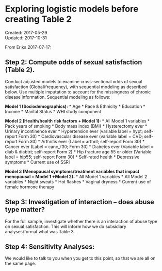 Exploring logistic models before creating Table 2
================
Created: 2017-05-29 <br> Updated: 2017-10-31

From Erika 2017-07-17:

Step 2: Compute odds of sexual satisfaction (Table 2).
------------------------------------------------------

Conduct adjusted models to examine cross-sectional odds of sexual satisfaction (Global/frequency), with sequential modeling as described below. Use multiple imputation to account for the missingness of chronic disease information. Sequential modeling as follows:

**Model 1 (Sociodemographics):**
\* Age
\* Race & Ethnicity
\* Education
\* Income
\* Marital Status
\* WHI study component

**Model 2 (Health/health risk factors + Model 1):**
\* All Model 1 variables
\* Pack years of smoking
\* Body mass index (BMI)
\* Hysterectomy ever
\* Urinary incontinence ever
\* Hypertension ever (variable label = hypt; self-report Form 30)
\* Cardiovascular disease ever (variable label = CVD; self-report Form 30)
\* Arthritis ever (Label = arthrit; self-report Form 30)
\* Cancer ever (Label = canc\_f30; Form 30)
\* Diabetes ever (Variable label = diab & diabtrt; self-report Form 2)
\* Hip fracture age 55 or older (Variable label = hip55; self-report Form 30)
\* Self-rated health
\* Depressive symptoms
\* Current use of SSRI

**Model 3 (Menopausal symptoms/treatment variables that impact menopausal + Model 1 +Model 2):**
\* All Model 1 variables
\* All Model 2 variables
\* Night sweats
\* Hot flashes
\* Vaginal dryness
\* Current use of female hormone therapy

Step 3: Investigation of interaction – does abuse type matter?
--------------------------------------------------------------

For the full sample, investigate whether there is an interaction of abuse type on sexual satisfaction. This will inform how we do subsidiary analyses/format what was Table 3.

Step 4: Sensitivity Analyses:
-----------------------------

We would like to talk to you when you get to this point, so that we are all on the same page.
